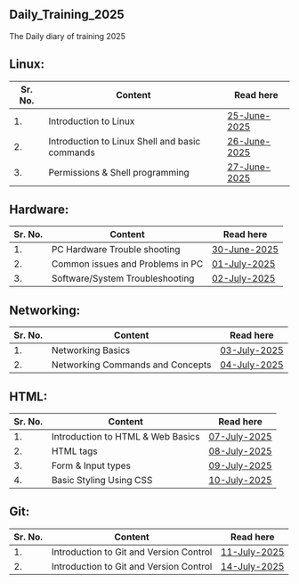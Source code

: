 ## Daily_Training_2025
The Daily diary of training 2025

## Linux:

| Sr. No. | Content                                         | Read here   |
| --------| ----------------------------------------------- | ----------- |
| 1.      | Introduction to Linux                           | [25-June-2025](https://kamal-jeetkaur.github.io/Daily_bash_notes_2025/Linux/2025-June-25) |
| 2.      | Introduction to Linux Shell and basic commands  | [26-June-2025](https://kamal-jeetkaur.github.io/Daily_bash_notes_2025/Linux/2025-June-26) |
| 3.      | Permissions & Shell programming                 | [27-June-2025](https://kamal-jeetkaur.github.io/Daily_bash_notes_2025/Linux/2025-June-27) |

## Hardware:

| Sr. No. | Content                                         | Read here   |
| --------| ----------------------------------------------- | ----------- |
| 1.      | PC Hardware Trouble shooting                    | [30-June-2025](https://kamal-jeetkaur.github.io/Daily_bash_notes_2025/Hardware/2025-June-30) |
| 2.      | Common issues and Problems in PC                | [01-July-2025](https://kamal-jeetkaur.github.io/Daily_bash_notes_2025/Hardware/2025-July-01) |
| 3.      | Software/System Troubleshooting               | [02-July-2025](https://kamal-jeetkaur.github.io/Daily_bash_notes_2025/Hardware/2025-July-02) |

## Networking:

| Sr. No. | Content                                         | Read here   |
| --------| ----------------------------------------------- | ----------- |
| 1.      | Networking Basics                               | [03-July-2025](https://kamal-jeetkaur.github.io/Daily_bash_notes_2025/Networking/2025-July-03) |
| 2.      | Networking Commands and Concepts                | [04-July-2025](https://kamal-jeetkaur.github.io/Daily_bash_notes_2025/Networking/2025-July-04) |

## HTML:

| Sr. No. | Content                                         | Read here   |
| --------| ----------------------------------------------- | ----------- |
| 1.      | Introduction to HTML & Web Basics               | [07-July-2025](https://kamal-jeetkaur.github.io/Daily_bash_notes_2025/HTML/2025-July-07) |
| 2.      | HTML tags                                       | [08-July-2025](https://kamal-jeetkaur.github.io/Daily_bash_notes_2025/HTML/2025-July-08) |
| 3.      | Form & Input types                              | [09-July-2025](https://kamal-jeetkaur.github.io/Daily_bash_notes_2025/HTML/2025-July-09) |
| 4.      | Basic Styling Using CSS                         | [10-July-2025](https://kamal-jeetkaur.github.io/Daily_bash_notes_2025/HTML/2025-July-10) |

## Git:
| Sr. No. | Content                                         | Read here   |
| --------| ----------------------------------------------- | ----------- |
| 1.      | Introduction to Git and Version Control         | [11-July-2025](https://kamal-jeetkaur.github.io/Daily_bash_notes_2025/Git/2025-July-11) |
| 2.      | Introduction to Git and Version Control          | [14-July-2025](https://kamal-jeetkaur.github.io/Daily_bash_notes_2025/Git/2025-July-14) |
